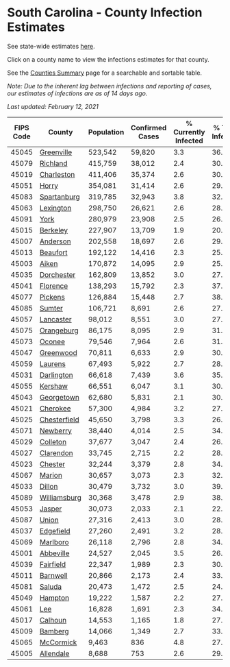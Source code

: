 # South Carolina - County Infection Estimates

See state-wide estimates [here](/infections/us-sc).

Click on a county name to view the infections estimates for that county.

See the [Counties Summary](/infections/summary-counties) page for a searchable and sortable table.

*Note: Due to the inherent lag between infections and reporting of cases, our estimates of infections are as of 14 days ago.*

*Last updated: February 12, 2021*

|   FIPS Code |                       County |   Population |   Confirmed Cases |   % Currently Infected |   % Total Infected |
|-------------|------------------------------|--------------|-------------------|------------------------|--------------------|
|       45045 |     [Greenville](greenville) |      523,542 |            59,820 |                    3.3 |               36.8 |
|       45079 |         [Richland](richland) |      415,759 |            38,012 |                    2.4 |               30.8 |
|       45019 |     [Charleston](charleston) |      411,406 |            35,374 |                    2.6 |               30.1 |
|       45051 |               [Horry](horry) |      354,081 |            31,414 |                    2.6 |               29.6 |
|       45083 |   [Spartanburg](spartanburg) |      319,785 |            32,943 |                    3.8 |               32.1 |
|       45063 |       [Lexington](lexington) |      298,750 |            26,621 |                    2.6 |               28.7 |
|       45091 |                 [York](york) |      280,979 |            23,908 |                    2.5 |               26.9 |
|       45015 |         [Berkeley](berkeley) |      227,907 |            13,709 |                    1.9 |               20.5 |
|       45007 |         [Anderson](anderson) |      202,558 |            18,697 |                    2.6 |               29.0 |
|       45013 |         [Beaufort](beaufort) |      192,122 |            14,416 |                    2.3 |               25.6 |
|       45003 |               [Aiken](aiken) |      170,872 |            14,095 |                    2.9 |               25.7 |
|       45035 |     [Dorchester](dorchester) |      162,809 |            13,852 |                    3.0 |               27.7 |
|       45041 |         [Florence](florence) |      138,293 |            15,792 |                    2.3 |               37.6 |
|       45077 |           [Pickens](pickens) |      126,884 |            15,448 |                    2.7 |               38.2 |
|       45085 |             [Sumter](sumter) |      106,721 |             8,691 |                    2.6 |               27.7 |
|       45057 |       [Lancaster](lancaster) |       98,012 |             8,551 |                    3.0 |               27.5 |
|       45075 |     [Orangeburg](orangeburg) |       86,175 |             8,095 |                    2.9 |               31.7 |
|       45073 |             [Oconee](oconee) |       79,546 |             7,964 |                    2.6 |               31.1 |
|       45047 |       [Greenwood](greenwood) |       70,811 |             6,633 |                    2.9 |               30.6 |
|       45059 |           [Laurens](laurens) |       67,493 |             5,922 |                    2.7 |               28.4 |
|       45031 |     [Darlington](darlington) |       66,618 |             7,439 |                    3.6 |               35.7 |
|       45055 |           [Kershaw](kershaw) |       66,551 |             6,047 |                    3.1 |               30.9 |
|       45043 |     [Georgetown](georgetown) |       62,680 |             5,831 |                    2.1 |               30.9 |
|       45021 |         [Cherokee](cherokee) |       57,300 |             4,984 |                    3.2 |               27.0 |
|       45025 | [Chesterfield](chesterfield) |       45,650 |             3,798 |                    3.3 |               26.8 |
|       45071 |         [Newberry](newberry) |       38,440 |             4,014 |                    2.5 |               34.1 |
|       45029 |         [Colleton](colleton) |       37,677 |             3,047 |                    2.4 |               26.7 |
|       45027 |       [Clarendon](clarendon) |       33,745 |             2,715 |                    2.2 |               28.2 |
|       45023 |           [Chester](chester) |       32,244 |             3,379 |                    2.8 |               34.1 |
|       45067 |             [Marion](marion) |       30,657 |             3,073 |                    2.3 |               32.4 |
|       45033 |             [Dillon](dillon) |       30,479 |             3,732 |                    3.0 |               39.4 |
|       45089 | [Williamsburg](williamsburg) |       30,368 |             3,478 |                    2.9 |               38.6 |
|       45053 |             [Jasper](jasper) |       30,073 |             2,033 |                    2.1 |               22.9 |
|       45087 |               [Union](union) |       27,316 |             2,413 |                    3.0 |               28.0 |
|       45037 |       [Edgefield](edgefield) |       27,260 |             2,491 |                    3.2 |               28.7 |
|       45069 |         [Marlboro](marlboro) |       26,118 |             2,796 |                    2.8 |               34.6 |
|       45001 |       [Abbeville](abbeville) |       24,527 |             2,045 |                    3.5 |               26.4 |
|       45039 |       [Fairfield](fairfield) |       22,347 |             1,989 |                    2.3 |               30.1 |
|       45011 |         [Barnwell](barnwell) |       20,866 |             2,173 |                    2.4 |               33.7 |
|       45081 |             [Saluda](saluda) |       20,473 |             1,472 |                    2.5 |               24.6 |
|       45049 |           [Hampton](hampton) |       19,222 |             1,587 |                    2.2 |               27.6 |
|       45061 |                   [Lee](lee) |       16,828 |             1,691 |                    2.3 |               34.6 |
|       45017 |           [Calhoun](calhoun) |       14,553 |             1,165 |                    1.8 |               27.4 |
|       45009 |           [Bamberg](bamberg) |       14,066 |             1,349 |                    2.7 |               33.2 |
|       45065 |       [McCormick](mccormick) |        9,463 |               836 |                    4.8 |               27.5 |
|       45005 |       [Allendale](allendale) |        8,688 |               753 |                    2.6 |               29.6 |